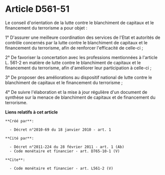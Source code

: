# Article D561-51

Le conseil d'orientation de la lutte contre le blanchiment de capitaux et le financement du terrorisme a pour objet : 

1° D'assurer une meilleure coordination des services de l'Etat et autorités de contrôle concernés par la lutte contre le
blanchiment de capitaux et le financement du terrorisme, afin de renforcer l'efficacité de celle-ci ; 

2° De favoriser la concertation avec les professions mentionnées à l'article L. 561-2 en matière de lutte contre le
blanchiment de capitaux et le financement du terrorisme, afin d'améliorer leur participation à celle-ci ; 

3° De proposer des améliorations au dispositif national de lutte contre le blanchiment de capitaux et le financement du
terrorisme ; 

4° De suivre l'élaboration et la mise à jour régulière d'un document de synthèse sur la menace de blanchiment de capitaux et
de financement du terrorisme.

**Liens relatifs à cet article**

	**Créé par**:

	  - Décret n°2010-69 du 18 janvier 2010 - art. 1

	**Cité par**:

	  - Décret n°2011-224 du 28 février 2011 - art. 1 (Ab)
	  - Code monétaire et financier - art. D765-10-1 (V)

	**Cite**:

	  - Code monétaire et financier - art. L561-2 (V)
